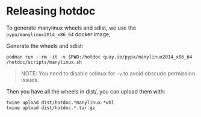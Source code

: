 # Releasing hotdoc

To generate manylinux wheels and sdist, we use the `pypa/manylinux2014_x86_64` docker image,

Generate the wheels and sdist:

    podman run --rm -it -v $PWD:/hotdoc quay.io/pypa/manylinux2014_x86_64 /hotdoc/scripts/manylinux.sh

> NOTE: You need to disable selinux for `-v` to avoid obscude permission issues.

Then you have all the wheels in dist/, you can upload them with:

    twine upload dist/hotdoc.*manylinux.*whl
    twine upload dist/hotdoc.*.tar.gz